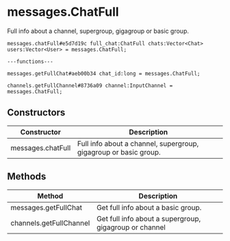 # messages.ChatFull
Full info about a channel, supergroup, gigagroup or basic group.

```
messages.chatFull#e5d7d19c full_chat:ChatFull chats:Vector<Chat> users:Vector<User> = messages.ChatFull;

---functions---

messages.getFullChat#aeb00b34 chat_id:long = messages.ChatFull;

channels.getFullChannel#8736a09 channel:InputChannel = messages.ChatFull;
```

## Constructors
| Constructor | Description |
| ---- | ----------- |
| messages.chatFull | Full info about a channel, supergroup, gigagroup or basic group. |


## Methods
| Method | Description |
| ---- | ----------- |
| messages.getFullChat | Get full info about a basic group. |
| channels.getFullChannel | Get full info about a supergroup, gigagroup or channel |


